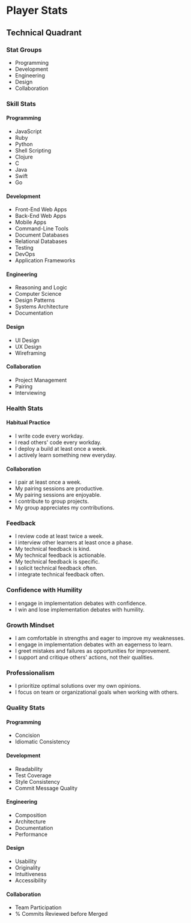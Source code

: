 # Player Stats

## Technical Quadrant

### Stat Groups

- Programming
- Development
- Engineering
- Design
- Collaboration

### Skill Stats

#### Programming
- JavaScript
- Ruby
- Python
- Shell Scripting
- Clojure
- C
- Java
- Swift
- Go

#### Development
- Front-End Web Apps
- Back-End Web Apps
- Mobile Apps
- Command-Line Tools
- Document Databases
- Relational Databases
- Testing
- DevOps
- Application Frameworks

#### Engineering
- Reasoning and Logic
- Computer Science
- Design Patterns
- Systems Architecture
- Documentation

#### Design
- UI Design
- UX Design
- Wireframing

#### Collaboration
- Project Management
- Pairing
- Interviewing

### Health Stats

#### Habitual Practice
- I write code every workday.
- I read others' code every workday.
- I deploy a build at least once a week.
- I actively learn something new everyday.

#### Collaboration
- I pair at least once a week.
- My pairing sessions are productive.
- My pairing sessions are enjoyable.
- I contribute to group projects.
- My group appreciates my contributions.

### Feedback
- I review code at least twice a week.
- I interview other learners at least once a phase.
- My technical feedback is kind.
- My technical feedback is actionable.
- My technical feedback is specific.
- I solicit technical feedback often.
- I integrate technical feedback often.

### Confidence with Humility
- I engage in implementation debates with confidence.
- I win and lose implementation debates with humility.

### Growth Mindset
- I am comfortable in strengths and eager to improve my weaknesses.
- I engage in implementation debates with an eagerness to learn.
- I greet mistakes and failures as opportunities for improvement.
- I support and critique others' actions, not their qualities.

### Professionalism
- I prioritize optimal solutions over my own opinions.
- I focus on team or organizational goals when working with others.

### Quality Stats

#### Programming
- Concision
- Idiomatic Consistency

#### Development
- Readability
- Test Coverage
- Style Consistency
- Commit Message Quality

#### Engineering
- Composition
- Architecture
- Documentation
- Performance

#### Design
- Usability
- Originality
- Intuitiveness
- Accessibility

#### Collaboration
- Team Participation
- % Commits Reviewed before Merged
